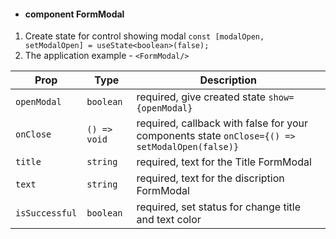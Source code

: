 - #### component FormModal

1) Create state for control showing modal `const [modalOpen, setModalOpen] = useState<boolean>(false);`
2) The application example - `<FormModal/>`


| Prop          | Type        | Description                                                                                  |
| ------------- | ----------- | ---------------------------------------------------------------------------------------------|
| `openModal`        | `boolean`   | required, give created state `show={openModal}`                                              |
| `onClose`     | `() => void`| required, callback with false for your components state `onClose={() => setModalOpen(false)}`|
| `title`       | `string`    | required, text for the Title FormModal                                                           |
| `text`       | `string`    | required, text for the discription FormModal                                                           |
| `isSuccessful`| `boolean`   | required, set status for change title and text color                                                               |